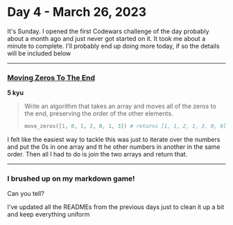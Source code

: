 # Day 4 - March 26, 2023

It's Sunday. I opened the first Codewars challenge of the day probably about a month ago and just never got started on it. It took me about a minute to complete. I'll probably end up doing more today, if so the details will be included below

---

### [Moving Zeros To The End](https://www.codewars.com/kata/52597aa56021e91c93000cb0/train/python)

**5 kyu**

> Write an algorithm that takes an array and moves all of the zeros to the end, preserving the order of the other elements.
>
> ```python
> move_zeros([1, 0, 1, 2, 0, 1, 3]) # returns [1, 1, 2, 1, 3, 0, 0]
> ```

I felt like the easiest way to tackle this was just to iterate over the numbers and put the 0s in one array and tt he other numbers in another in the same order. Then all I had to do is join the two arrays and return that.

---

### I brushed up on my markdown game!

Can you tell?

I've updated all the READMEs from the previous days just to clean it up a bit and keep everything uniform
